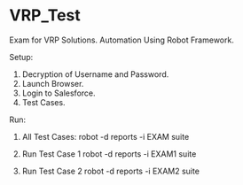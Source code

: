 # VRP_Test
Exam for VRP Solutions.
Automation Using Robot Framework.

Setup:
1. Decryption of Username and Password.
2. Launch Browser.
3. Login to Salesforce.
4. Test Cases.

Run:
1. All Test Cases:
robot -d reports -i EXAM suite

2. Run Test Case 1
robot -d reports -i EXAM1 suite

3. Run Test Case 2
robot -d reports -i EXAM2 suite
